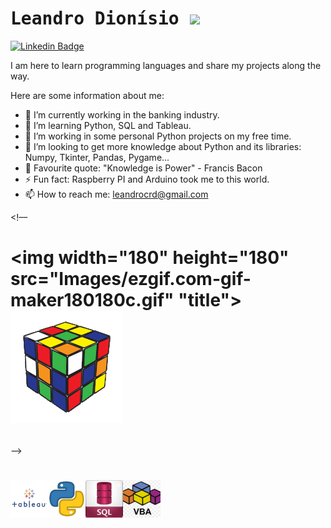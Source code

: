 # <samp>Leandro Dionísio </samp><img src="https://github.com/mupezzuol/mupezzuol/blob/master/assets/mario_hello_big.gif" width="30px">

[![Linkedin Badge](https://img.shields.io/badge/LinkedIn-%230077B5.svg?&style=flat-square&logo=linkedin&logoColor=white&color=071A2C&link=https://www.linkedin.com/in/LeandroDIONISIO/)](https://www.linkedin.com/in/LeandroDIONISIO/)


I am here to learn programming languages and share my projects along the way.

Here are some information about me:

- 🔭 I’m currently working in the banking industry.
- 🌱 I’m learning Python, SQL and Tableau.
- 👯 I’m working in some personal Python projects on my free time.
- 🤔 I’m looking to get more knowledge about Python and its libraries: Numpy, Tkinter, Pandas, Pygame...    
- 💬 Favourite quote: "Knowledge is Power" - Francis Bacon
- ⚡ Fun fact: Raspberry PI and Arduino took me to this world.
- 📫 How to reach me: leandrocrd@gmail.com



<!––<h1 align="left"><p align="left"> <img width="180" height="180" src="Images/ezgif.com-gif-maker180180c.gif" "title"><img width="180" height="180" src="Images/ezgif.com-gif-maker180180.gif"></h1> ––>

<h1 align="left"><p align="left"> <img width="60" height="60" src="Images/tableau1.png"><img width="60" height="60" src="Images/python1.png""><img width="60" height="60" src="Images/sql1.png""><img width="60" height="60" src="Images/vba1.png""></h1>
